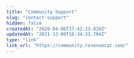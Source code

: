 ```yaml
---
title: "Community Support"
slug: "contact-support"
hidden: false
createdAt: "2020-04-06T17:42:13.020Z"
updatedAt: "2021-12-09T18:34:53.704Z"
type: "link"
link_url: "https://community.revenuecat.com/"
---
```

